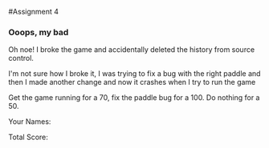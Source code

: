 #Assignment 4
### Ooops, my bad

Oh noe! I broke the game and accidentally deleted the history from
source control.

I'm not sure how I broke it, I was trying to fix a bug with the right
paddle and then I made another change and now it crashes when I try to
run the game

Get the game running for a 70, fix the paddle bug for a 100. Do nothing
for a 50.

Your Names: 

Total Score: 

